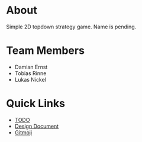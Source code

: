 # About
Simple 2D topdown strategy game. Name is pending.

# Team Members
- Damian Ernst
- Tobias Rinne
- Lukas Nickel

# Quick Links
- [TODO](TODO.md)
- [Design Document](DesignDocument.md)
- [Gitmoji](https://gitmoji.dev/)
